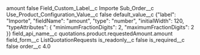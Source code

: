 <?xml version="1.0" encoding="UTF-8"?>
<CustomMetadata xmlns="http://soap.sforce.com/2006/04/metadata" xmlns:xsi="http://www.w3.org/2001/XMLSchema-instance" xmlns:xsd="http://www.w3.org/2001/XMLSchema">
    <label>amount</label>
    <protected>false</protected>
    <values>
        <field>Field_Custom_Label__c</field>
        <value xsi:type="xsd:string">Importe</value>
    </values>
    <values>
        <field>Sub_Order__c</field>
        <value xsi:nil="true"/>
    </values>
    <values>
        <field>Use_Product_Configuration_Value__c</field>
        <value xsi:type="xsd:boolean">false</value>
    </values>
    <values>
        <field>default_value__c</field>
        <value xsi:type="xsd:string">{&quot;label&quot;: &quot;Importe&quot;, &quot;fieldName&quot;: &quot;amount&quot;, &quot;type&quot;: &quot;number&quot;, &quot;initialWidth&quot;: 120, &quot;typeAttributes&quot;: { &quot;minimumFractionDigits&quot;: 2, &quot;maximumFractionDigits&quot;: 2 }}</value>
    </values>
    <values>
        <field>field_api_name__c</field>
        <value xsi:type="xsd:string">quotations.product.requestedAmount.amount</value>
    </values>
    <values>
        <field>field_form__c</field>
        <value xsi:type="xsd:string">ListQuotationRequests</value>
    </values>
    <values>
        <field>is_readonly__c</field>
        <value xsi:type="xsd:boolean">false</value>
    </values>
    <values>
        <field>is_required__c</field>
        <value xsi:type="xsd:boolean">false</value>
    </values>
    <values>
        <field>order__c</field>
        <value xsi:type="xsd:double">4.0</value>
    </values>
</CustomMetadata>
